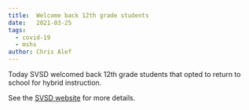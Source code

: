 ```yaml
---
title:  Welcome back 12th grade students
date:   2021-03-25
tags:
  - covid-19
  - mshs
author: Chris Alef
---
```

Today SVSD welcomed back 12th grade students that opted to return to school for hybrid instruction.

See the [SVSD website](https://www.svsd410.org/site/default.aspx?PageType=3&DomainID=4&ModuleInstanceID=39&ViewID=6446EE88-D30C-497E-9316-3F8874B3E108&RenderLoc=0&FlexDataID=28362&PageID=1) for more details.
